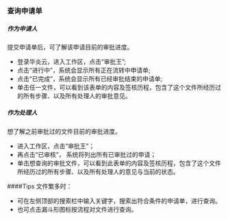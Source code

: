 ### 查询申请单

##### 作为申请人
  提交申请单后，可了解该申请目前的审批进度。
  - 登录华炎云，进入工作区，点击“审批王”;
  - 点击“进行中”，系统会显示所有正在流转中申请单;
  - 点击“已完成”，系统会显示所有已经审批结束的申请单;
  - 单击任一文件，可以看到该表单的内容及签核历程，包含了这个文件所经历过的所有步骤、以及所有处理人的审批意见。


##### 作为处理人
  想了解之前审批过的文件目前的审批进度。
  - 进入工作区，点击“审批王”；
  - 再点击“已审核”， 系统将列出所有已审批过的申请；
  - 单击想查询的审批文件，可以看到此表单的内容及签核历程，包含了这个文件所经历过的所有步骤、以及所有处理人的意见与当前的状态。

####Tips
文件繁多时：
- 可在左侧顶部的搜索栏中输入关键字，搜索出符合条件的申请单，进行查询。
- 也可点击漏斗形图标按流程对文件进行查询。
